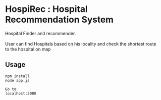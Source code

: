 # HospiRec : Hospital Recommendation System
Hospital Finder and recommender.<br><br>
User can find Hospitals based on his locality and check the shortest route to the hospital on map

## Usage
```
npm install
node app.js

Go to 
localhost:3000
```

